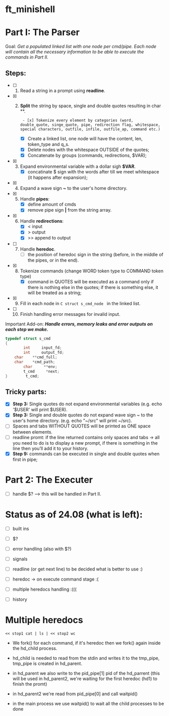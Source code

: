 # ft_minishell

# Part I: The Parser

Goal: *Get a populated linked list with one node per cmd/pipe. Each node will contain all the necessary information to be able to execute the commands in Part II.*

## Steps:

- [ ] 1. Read a string in a prompt using **readline**.
- [x] 2. **Split** the string by space, single and double quotes resulting in char **.
     
          - [x] Tokenize every element by categories (word, double_quote, singe_quote, pipe, redirection flag, whitespace, special characters, outfile, infile, outfile_ap, command etc.)
     - [x] Create a linked list, one node will have the content, len, token_type and q_s.
     - [x] Delete nodes with the whitespace OUTSIDE of the quotes;
     - [x] Concatenate by groups (commands, redirections, $VAR); 
- [x] 3. Expand environmental variable with a dollar sigh **$VAR**.
     - [x] concatinate $ sign with the words after till we meet whitespace (it happens after expansion);
- [x] 4. Expand a wave sign **~** to the user's home directory.
- [x] 5. Handle **pipes**:
     - [x] define amount of cmds
     - [x] remove pipe sign **|** from the string array. 
- [x] 6. Handle **redirections**:
     - [x] < input 
     - [x] \> output 
     - [x] \>> append to output
- [ ] 7. Handle **heredoc**.
     - [ ] the position of heredoc sign in the string (before, in the middle of the pipes, or in the end).
- [x] 8. Tokenize commands (change WORD token type to COMMAND token type)
     - [x] command in QUOTES will be executed as a command only if there is nothing else in the quotes; if there is something else, it will be treated as a string;
- [x] 9. Fill in each node in ```C struct s_cmd_node ``` in the linked list.
- [ ] 10. Finish handling error messages for invalid input.

Important Add-on: ***Handle errors, memory leaks and error outputs on each step we make.***

```C
typedef struct s_cmd
{
        int     input_fd;
        int     output_fd;
    char    **cmd_full;
    char    *cmd_path;
        char     **env;
        t_cmd     *next;
}        t_cmd;
```

## Tricky parts:

- [x] **Step 3:** Single quotes do not expand environmental variables (e.g. echo '$USER' will print $USER).
- [x] **Step 3:** Single and double quotes do not expand wave sign ~ to the user's home directory. (e.g. echo "~/src" will print ~/src).
- [ ] Spaces and tabs WITHOUT QUOTES will be printed as ONE space between elements.
- [ ] readline promt: if the line returned contains only spaces and tabs → all you need to do is to display a new prompt, if there is something in the line then you’ll add it to your history.
- [x] **Step 9:** commands can be executed in single and double quotes when first in pipe; 

# Part 2: The Executer

- [ ] handle $? --> this will be handled in Part II.

# Status as of 24.08 (what is left):

- [ ] built ins
- [ ] $?
- [ ] error handling (also with $?)
- [ ] signals
- [ ] readline (or get next line) to be decided what is better to use :)
- [ ] heredoc -> on execute command stage :(
- [ ] multiple heredocs handling :(((
- [ ] history



# Multiple heredocs

```shell
<< stop1 cat | ls | << stop2 wc
```

- We fork() for each command, if it's heredoc then we fork() again inside the hd_child process. 

- hd_child is needed to read from the stdin and writes it to the tmp_pipe, tmp_pipe is created in hd_parent.

- in hd_parent we also write to the pid_pipe[1] pid of the hd_parrent (this will be used in hd_parent2, we're waiting for the first heredoc (hd1) to finish the promt)

- in hd_parent2 we're read from pid_pipe[0] and call waitpid()

- in the main process we use waitpid() to wait all the child processes to be done
  
  
